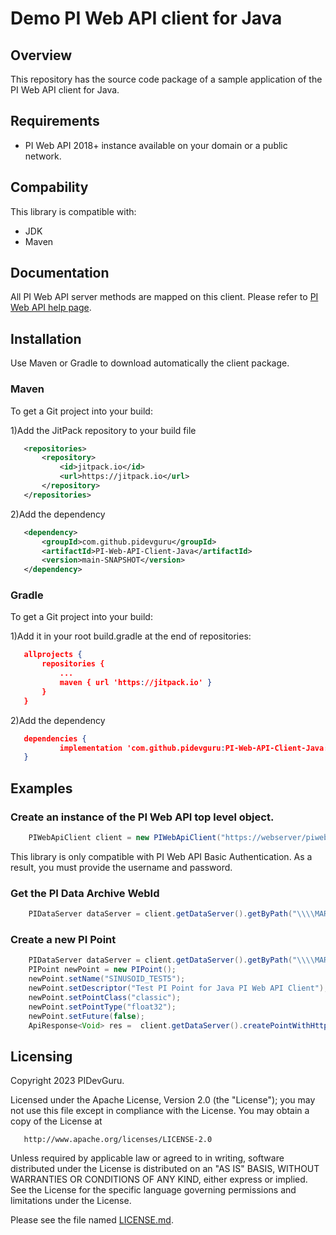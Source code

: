 Demo PI Web API client for Java
===

## Overview
This repository has the source code package of a sample application of the PI Web API client for Java. 

## Requirements

 - PI Web API 2018+ instance available on your domain or a public network.


## Compability

This library is compatible with:

- JDK
- Maven


## Documentation

All PI Web API server methods are mapped on this client. Please refer to [PI Web API help page](/piwebapi/help). 

## Installation

Use Maven or Gradle to download automatically the client package.

### Maven

To get a Git project into your build:

1)Add the JitPack repository to your build file

 ```xml
	<repositories>
		<repository>
		    <id>jitpack.io</id>
		    <url>https://jitpack.io</url>
		</repository>
	</repositories>
```
	
 2)Add the dependency
 
 ```xml
 	<dependency>
	    <groupId>com.github.pidevguru</groupId>
	    <artifactId>PI-Web-API-Client-Java</artifactId>
	    <version>main-SNAPSHOT</version>
	</dependency>
```

### Gradle

To get a Git project into your build:

1)Add it in your root build.gradle at the end of repositories:

 ```json
	allprojects {
		repositories {
			...
			maven { url 'https://jitpack.io' }
		}
	}
```
	
 2)Add the dependency
 
 ```json
	dependencies {
	        implementation 'com.github.pidevguru:PI-Web-API-Client-Java:main-SNAPSHOT'
	}
```


## Examples

### Create an instance of the PI Web API top level object.

```java
	PIWebApiClient client = new PIWebApiClient("https://webserver/piwebapi", username, password, false, true);  
``` 

This library is only compatible with PI Web API Basic Authentication. As a result, you must provide the username and password.


### Get the PI Data Archive WebId

```java
	PIDataServer dataServer = client.getDataServer().getByPath("\\\\MARC-PI2016", null, null);
```

### Create a new PI Point

```java
	PIDataServer dataServer = client.getDataServer().getByPath("\\\\MARC-PI2016, null, null);
	PIPoint newPoint = new PIPoint();
	newPoint.setName("SINUSOID_TEST5");
	newPoint.setDescriptor("Test PI Point for Java PI Web API Client");
	newPoint.setPointClass("classic");
	newPoint.setPointType("float32");
	newPoint.setFuture(false);
	ApiResponse<Void> res =  client.getDataServer().createPointWithHttpInfo(dataServer.getWebId(), newPoint, null);          
```



## Licensing
Copyright 2023 PIDevGuru.

   Licensed under the Apache License, Version 2.0 (the "License");
   you may not use this file except in compliance with the License.
   You may obtain a copy of the License at

       http://www.apache.org/licenses/LICENSE-2.0

   Unless required by applicable law or agreed to in writing, software
   distributed under the License is distributed on an "AS IS" BASIS,
   WITHOUT WARRANTIES OR CONDITIONS OF ANY KIND, either express or implied.
   See the License for the specific language governing permissions and
   limitations under the License.
   
Please see the file named [LICENSE.md](LICENSE.md).
